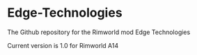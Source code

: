 # Edge-Technologies
The Github repository for the Rimworld mod Edge Technologies

Current version is 1.0 for Rimworld A14
